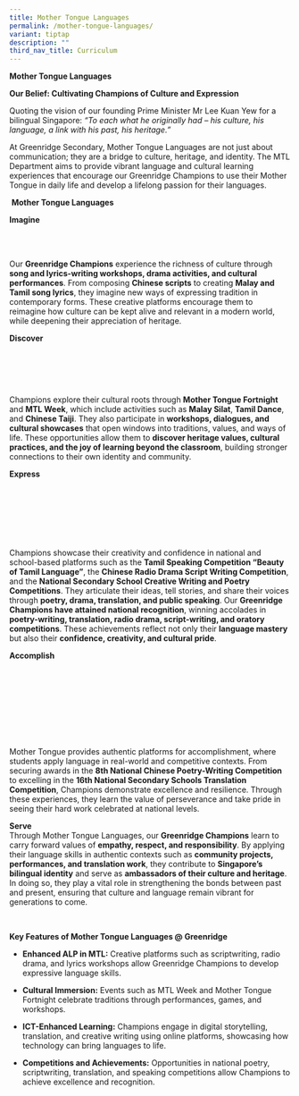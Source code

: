 ```yaml
---
title: Mother Tongue Languages
permalink: /mother-tongue-languages/
variant: tiptap
description: ""
third_nav_title: Curriculum
---
```

<p><strong>Mother Tongue Languages&nbsp;&nbsp;&nbsp;&nbsp;&nbsp;</strong>&nbsp;</p>
<p><strong>Our Belief: Cultivating Champions of Culture and Expression</strong>&nbsp;</p>
<p>Quoting the vision of our founding Prime Minister Mr Lee Kuan Yew for
a bilingual Singapore: <em>“To each what he originally had – his culture, his language, a link with his past, his heritage.”</em>&nbsp;</p>
<p>At Greenridge Secondary, Mother Tongue Languages are not just about communication;
they are a bridge to culture, heritage, and identity. The MTL Department
aims to provide vibrant language and cultural learning experiences that
encourage our Greenridge Champions to use their Mother Tongue in daily
life and develop a lifelong passion for their languages.&nbsp;</p>
<p></p>
<p>&nbsp;<strong>Mother Tongue Languages&nbsp;&nbsp;&nbsp;&nbsp;&nbsp;</strong>&nbsp;</p>
<p><strong>Imagine&nbsp;&nbsp;&nbsp;&nbsp;&nbsp;&nbsp;&nbsp;&nbsp;</strong>&nbsp;</p>
<p>&nbsp;</p>
<p>&nbsp;
<br>Our <strong>Greenridge Champions</strong> experience the richness of culture
through <strong>song and lyrics-writing workshops, drama activities, and cultural performances</strong>.
From composing <strong>Chinese scripts</strong> to creating <strong>Malay and Tamil song lyrics</strong>,
they imagine new ways of expressing tradition in contemporary forms. These
creative platforms encourage them to reimagine how culture can be kept
alive and relevant in a modern world, while deepening their appreciation
of heritage.&nbsp;</p>
<p><strong>Discover</strong>&nbsp;</p>
<p>&nbsp;</p>
<p>&nbsp;</p>
<p>&nbsp;
<br>Champions explore their cultural roots through <strong>Mother Tongue Fortnight</strong> and <strong>MTL Week</strong>,
which include activities such as <strong>Malay Silat</strong>, <strong>Tamil Dance</strong>,
and <strong>Chinese Taiji</strong>. They also participate in <strong>workshops, dialogues, and cultural showcases</strong> that
open windows into traditions, values, and ways of life. These opportunities
allow them to <strong>discover heritage values, cultural practices, and the joy of learning beyond the classroom</strong>,
building stronger connections to their own identity and community.&nbsp;</p>
<p><strong>Express</strong>&nbsp;</p>
<p>&nbsp;</p>
<p>&nbsp;</p>
<p>&nbsp;</p>
<p>&nbsp;
<br>Champions showcase their creativity and confidence in national and school-based
platforms such as the <strong>Tamil Speaking Competition “Beauty of Tamil Language”</strong>,
the <strong>Chinese Radio Drama Script Writing Competition</strong>, and
the <strong>National Secondary School Creative Writing and Poetry Competitions</strong>.
They articulate their ideas, tell stories, and share their voices through <strong>poetry, drama, translation, and public speaking</strong>.
Our <strong>Greenridge Champions have attained national recognition</strong>,
winning accolades in <strong>poetry-writing, translation, radio drama, script-writing, and oratory competitions</strong>.
These achievements reflect not only their <strong>language mastery</strong> but
also their <strong>confidence, creativity, and cultural pride</strong>.&nbsp;</p>
<p><strong>Accomplish</strong>&nbsp;</p>
<p>&nbsp;</p>
<p>&nbsp;</p>
<p>&nbsp;</p>
<p>&nbsp;</p>
<p>&nbsp;
<br>Mother Tongue provides authentic platforms for accomplishment, where students
apply language in real-world and competitive contexts. From securing awards
in the <strong>8th National Chinese Poetry-Writing Competition</strong> to
excelling in the <strong>16th National Secondary Schools Translation Competition</strong>,
Champions demonstrate excellence and resilience. Through these experiences,
they learn the value of perseverance and take pride in seeing their hard
work celebrated at national levels.&nbsp;</p>
<p><strong>Serve</strong>&nbsp;
<br>Through Mother Tongue Languages, our <strong>Greenridge Champions</strong> learn
to carry forward values of <strong>empathy, respect, and responsibility</strong>.
By applying their language skills in authentic contexts such as <strong>community projects, performances, and translation work</strong>,
they contribute to <strong>Singapore’s bilingual identity</strong> and serve
as <strong>ambassadors of their culture and heritage</strong>. In doing
so, they play a vital role in strengthening the bonds between past and
present, ensuring that culture and language remain vibrant for generations
to come.&nbsp;</p>
<p>&nbsp;</p>
<p><strong>Key Features of Mother Tongue Languages @ Greenridge</strong>&nbsp;</p>
<ul>
<li>
<p><strong>Enhanced ALP in MTL:</strong> Creative platforms such as scriptwriting,
radio drama, and lyrics workshops allow Greenridge Champions to develop
expressive language skills.&nbsp;</p>
</li>
</ul>
<ul>
<li>
<p><strong>Cultural Immersion:</strong> Events such as MTL Week and Mother
Tongue Fortnight celebrate traditions through performances, games, and
workshops.&nbsp;</p>
</li>
</ul>
<ul>
<li>
<p><strong>ICT-Enhanced Learning:</strong> Champions engage in digital storytelling,
translation, and creative writing using online platforms, showcasing how
technology can bring languages to life.&nbsp;</p>
</li>
</ul>
<ul>
<li>
<p><strong>Competitions and Achievements:</strong> Opportunities in national
poetry, scriptwriting, translation, and speaking competitions allow Champions
to achieve excellence and recognition.&nbsp;</p>
</li>
</ul>
<p>&nbsp;</p>